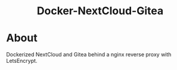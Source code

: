 <h1 align="center">
Docker-NextCloud-Gitea
</h1>

# About
Dockerized NextCloud and Gitea behind a nginx reverse proxy with LetsEncrypt.
